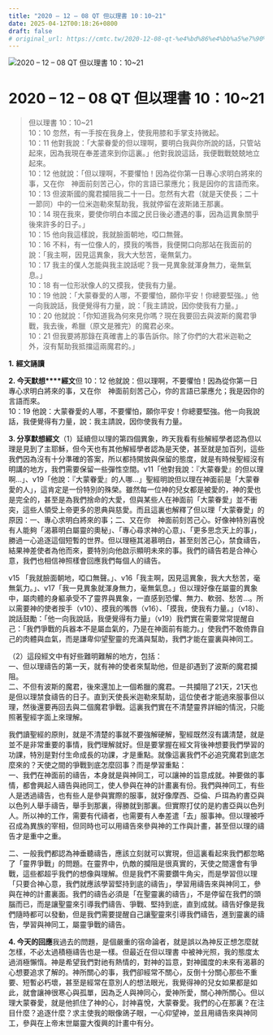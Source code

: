 ```yaml
---
title: "2020 – 12 – 08 QT 但以理書 10：10~21"
date: 2025-04-12T00:18:26+0800
draft: false
# original_url: https://cmtc.tw/2020-12-08-qt-%e4%bd%86%e4%bb%a5%e7%90%86%e6%9b%b8-10%ef%bc%9a1021
---
```


![2020 – 12 – 08 QT 但以理書 10：10\~21](/images/qt.jpg   "2020 – 12 – 08 QT 但以理書 10：10\~21")

# 2020 – 12 – 08 QT 但以理書 10：10\~21

> 但以理書 10：10\~21  
> 10：10 忽然，有一手按在我身上，使我用膝和手掌支持微起。  
> 10：11 他對我說：「大蒙眷愛的但以理啊，要明白我與你所說的話，只管站起來，因為我現在奉差遣來到你這裏。」他對我說這話，我便戰戰兢兢地立起來。  
> 10：12 他就說：「但以理啊，不要懼怕！因為從你第一日專心求明白將來的事，又在你　神面前刻苦己心，你的言語已蒙應允；我是因你的言語而來。  
> 10：13 但波斯國的魔君攔阻我二十一日。忽然有大君（就是天使長；二十一節同）中的一位米迦勒來幫助我，我就停留在波斯諸王那裏。  
> 10：14 現在我來，要使你明白本國之民日後必遭遇的事，因為這異象關乎後來許多的日子。」  
> 10：15 他向我這樣說，我就臉面朝地，啞口無聲。  
> 10：16 不料，有一位像人的，摸我的嘴唇，我便開口向那站在我面前的說：「我主啊，因見這異象，我大大愁苦，毫無氣力。  
> 10：17 我主的僕人怎能與我主說話呢？我一見異象就渾身無力，毫無氣息。」  
> 10：18 有一位形狀像人的又摸我，使我有力量。  
> 10：19 他說：「大蒙眷愛的人哪，不要懼怕，願你平安！你總要堅強。」他一向我說話，我便覺得有力量，說：「我主請說，因你使我有力量。」  
> 10：20 他就說：「你知道我為何來見你嗎？現在我要回去與波斯的魔君爭戰，我去後，希臘（原文是雅完）的魔君必來。  
> 10：21 但我要將那錄在真確書上的事告訴你。除了你們的大君米迦勒之外，沒有幫助我抵擋這兩魔君的。」

**1.** **經文誦讀**

**2. 今天默想****經文**但 10：12 他就說：但以理啊，不要懼怕！因為從你第一日專心求明白將來的事，又在你　神面前刻苦己心，你的言語已蒙應允；我是因你的言語而來。  
10：19 他說：大蒙眷愛的人哪，不要懼怕，願你平安！你總要堅強。他一向我說話，我便覺得有力量，說：我主請說，因你使我有力量。

**3. 分享默想經文**（1）延續但以理的第四個異象，昨天我看有些解經學者認為但以理是見到了主耶穌，但今天也有其他解經學者認為是天使，甚至就是加百列，這些我們因為沒有十分準確的答案，所以都持開放與保留的態度，就是有時候聖經沒有明講的地方，我們需要保留一些彈性空間。v11「他對我說：『大蒙眷愛』的但以理啊…」、v19「他說：『大蒙眷愛』的人哪…」聖經明說但以理在神面前是「大蒙眷愛的人」，這肯定是一份特別的殊榮。雖然每一位神的兒女都是被愛的，神的愛也是完全的，甚至是為我們捨命的大愛，但與某些人在神面前「大蒙眷愛」並不衝突，這些人領受上帝更多的恩典與慈愛。而且這裏也解釋了但以理「大蒙眷愛」的原因：一、專心求明白將來的事；二、又在你　神面前刻苦己心。好像神特別喜悅有人能夠「渴慕明白屬靈的奧秘」、「專心尋求神的心意」、「更多思念天上的事」，勝過一心追逐這個短暫的世界。但以理極其渴慕明白，甚至刻苦己心，禁食禱告，結果神差使者為他而來，要特別向他啟示顯明未來的事。我們的禱告若是合神心意，我們也相信神照樣會回應我們每個人的禱告。

v15 「我就臉面朝地，啞口無聲。」、v16「我主啊，因見這異象，我大大愁苦，毫無氣力。」、v17「我一見異象就渾身無力，毫無氣息。」但以理好像在屬靈的異象中，屬肉體的身軀承受不了靈界與異象，一直感到恐懼、無力、軟弱、愁苦…。所以需要神的使者按手（v10）、摸我的嘴唇（v16）、「摸我，使我有力量。」（v18）、說話鼓勵：「他一向我說話，我便覺得有力量」（v19）我們實在需要常常提醒自己：「我們爭戰的兵器本不是屬血氣的，乃是在神面前有能力。」使我們不敢倚靠自己的肉體與血氣，而是謙卑仰望聖靈的充滿與幫助，我們才能在靈裏與神同工。

（2）這段經文中有好些難明難解的地方，包括：  
一、但以理禱告的第一天，就有神的使者來幫助他，但是卻遇到了波斯的魔君攔阻。  
二、不但有波斯的魔君，後來還加上一個希臘的魔君。一共攔阻了21天，21天也是但以理禁食禱告的日子。直到天使長米迦勒來幫助，這位使者才能過來服事但以理，然後還要再回去與二個魔君爭戰。這裏我們實在不清楚靈界詳細的情況，只能照著聖經字面上來理解。

我們讀聖經的原則，就是不清楚的事就不要強解硬解，聖經既然沒有講清楚，就是並不是非常重要的事情，我們理解就好。但是要掌握在經文背後神想要我們學習的功課，特別是對付生命成長的功課，才是重點。就像這裏我們不必追究魔君到底怎麼來的？天使之間的爭戰到底怎麼回事？而是學習重點：  
一、我們在神面前的禱告，本身就是與神同工，可以讓神的旨意成就。神要做的事情，都會興起人禱告與祂同工，使人參與在神的計畫裏有份。我們與神同工，有些人是透過禱告，也有些人是參與實際的服事，就好像摩西、亞倫、戶珥為約書亞與以色列人舉手禱告，舉手到那裏，得勝就到那裏。但實際打仗的是約書亞與以色列人。所以神的工作，需要有代禱者，也需要有人奉差遣「去」服事神。但以理被呼召成為異族的宰相，但同時也可以用禱告來參與神的工作與計畫，甚至但以理的禱告才是重中之重。

二、一般我們都認為神垂聽禱告，應該立刻就可以實現，但這裏看起來我們都忽略了「靈界爭戰」的問題。在靈界中，仇敵的攔阻是很真實的，天使之間還會有爭戰，這些都超乎我們的想像與理解。但是我們不需要鑽牛角尖，而是學習但以理「只要合神心意，我們就應該學習堅持到底的禱告」，學習用禱告來與神同工，參與在神的計畫裏面。我們的禱告必須是「在聖靈裏的禱告」，不是停留在我們的頭腦而已，而是讓聖靈來引導我們禱告、爭戰、堅持到底，直到成就。禱告好像是我們隨時都可以發動，但是我們需要提醒自己讓聖靈來引導我們禱告，進到靈裏的禱告，學習與神同工，屬靈爭戰的禱告。

**4. 今天的回應**我過去的問題，是個嚴重的宿命論者，就是誤以為神反正想怎麼就怎樣，不必太過積極禱告也是一樣。但最近在但以理書 中被神光照，我的態度太過消極懶惰。神是希望我們對祂有熱情的，對神的旨意，對神國度的未來有渴慕的心想要追求了解的。神所關心的事，我們卻經常不關心，反倒十分關心那些不重要、短暫必朽壞，甚至是經常在意別人的想法眼光，我覺得神的兒女如果都是如此，就會讓神很寒心與孤單，因為乏人與神同心，愛神所愛，關心神所關心。但以理大蒙眷愛，就是他抓住了神的心，討神喜悅，大蒙眷愛。我們的心在那裏？在注目什麼？追逐什麼？求主使我的眼像鴿子眼，一心仰望神，並且用禱告來與神同工，參與在上帝末世屬靈大復興的計畫中有分。